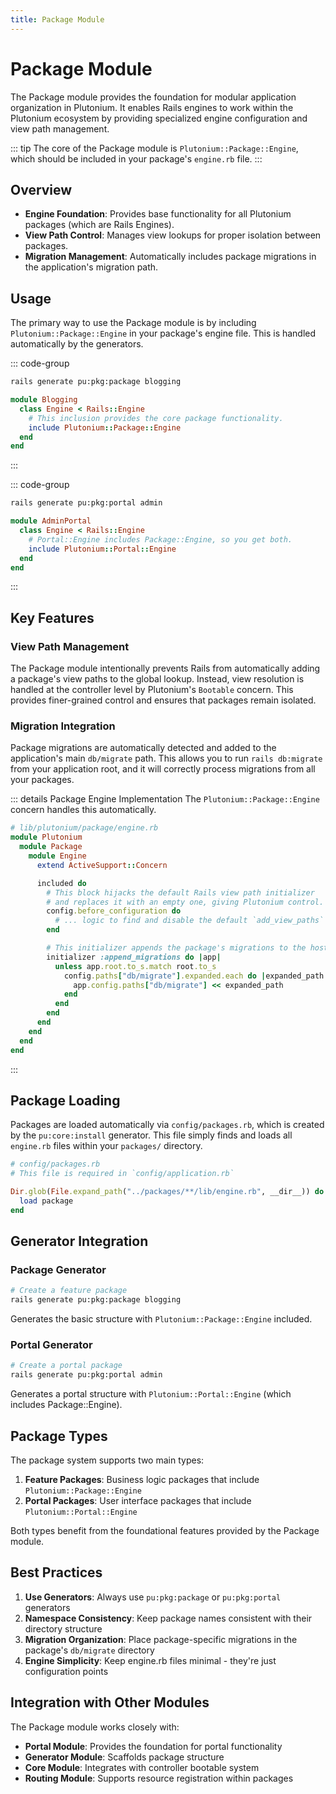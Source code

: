 ```yaml
---
title: Package Module
---
```


# Package Module

The Package module provides the foundation for modular application organization in Plutonium. It enables Rails engines to work within the Plutonium ecosystem by providing specialized engine configuration and view path management.

::: tip
The core of the Package module is `Plutonium::Package::Engine`, which should be included in your package's `engine.rb` file.
:::

## Overview

- **Engine Foundation**: Provides base functionality for all Plutonium packages (which are Rails Engines).
- **View Path Control**: Manages view lookups for proper isolation between packages.
- **Migration Management**: Automatically includes package migrations in the application's migration path.

## Usage

The primary way to use the Package module is by including `Plutonium::Package::Engine` in your package's engine file. This is handled automatically by the generators.

::: code-group
```bash [Generate a Feature Package]
rails generate pu:pkg:package blogging
```
```ruby [packages/blogging/lib/engine.rb]
module Blogging
  class Engine < Rails::Engine
    # This inclusion provides the core package functionality.
    include Plutonium::Package::Engine
  end
end
```
:::

::: code-group
```bash [Generate a Portal Package]
rails generate pu:pkg:portal admin
```
```ruby [packages/admin_portal/lib/engine.rb]
module AdminPortal
  class Engine < Rails::Engine
    # Portal::Engine includes Package::Engine, so you get both.
    include Plutonium::Portal::Engine
  end
end
```
:::

## Key Features

### View Path Management

The Package module intentionally prevents Rails from automatically adding a package's view paths to the global lookup. Instead, view resolution is handled at the controller level by Plutonium's `Bootable` concern. This provides finer-grained control and ensures that packages remain isolated.

### Migration Integration

Package migrations are automatically detected and added to the application's main `db/migrate` path. This allows you to run `rails db:migrate` from your application root, and it will correctly process migrations from all your packages.

::: details Package Engine Implementation
The `Plutonium::Package::Engine` concern handles this automatically.
```ruby
# lib/plutonium/package/engine.rb
module Plutonium
  module Package
    module Engine
      extend ActiveSupport::Concern

      included do
        # This block hijacks the default Rails view path initializer
        # and replaces it with an empty one, giving Plutonium control.
        config.before_configuration do
          # ... logic to find and disable the default `add_view_paths` initializer
        end

        # This initializer appends the package's migrations to the host app.
        initializer :append_migrations do |app|
          unless app.root.to_s.match root.to_s
            config.paths["db/migrate"].expanded.each do |expanded_path|
              app.config.paths["db/migrate"] << expanded_path
            end
          end
        end
      end
    end
  end
end
```
:::

## Package Loading

Packages are loaded automatically via `config/packages.rb`, which is created by the `pu:core:install` generator. This file simply finds and loads all `engine.rb` files within your `packages/` directory.

```ruby
# config/packages.rb
# This file is required in `config/application.rb`

Dir.glob(File.expand_path("../packages/**/lib/engine.rb", __dir__)) do |package|
  load package
end
```

## Generator Integration

### Package Generator

```bash
# Create a feature package
rails generate pu:pkg:package blogging
```

Generates the basic structure with `Plutonium::Package::Engine` included.

### Portal Generator

```bash
# Create a portal package
rails generate pu:pkg:portal admin
```

Generates a portal structure with `Plutonium::Portal::Engine` (which includes Package::Engine).

## Package Types

The package system supports two main types:

1. **Feature Packages**: Business logic packages that include `Plutonium::Package::Engine`
2. **Portal Packages**: User interface packages that include `Plutonium::Portal::Engine`

Both types benefit from the foundational features provided by the Package module.

## Best Practices

1. **Use Generators**: Always use `pu:pkg:package` or `pu:pkg:portal` generators
2. **Namespace Consistency**: Keep package names consistent with their directory structure
3. **Migration Organization**: Place package-specific migrations in the package's `db/migrate` directory
4. **Engine Simplicity**: Keep engine.rb files minimal - they're just configuration points

## Integration with Other Modules

The Package module works closely with:
- **Portal Module**: Provides the foundation for portal functionality
- **Generator Module**: Scaffolds package structure
- **Core Module**: Integrates with controller bootable system
- **Routing Module**: Supports resource registration within packages
